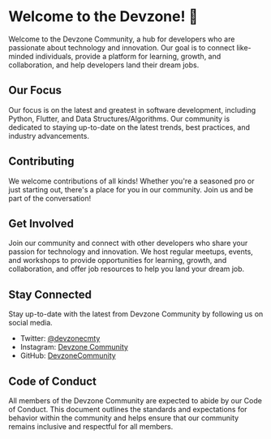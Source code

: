 # Welcome to the Devzone! 🚀

Welcome to the Devzone Community, a hub for developers who are passionate about technology and innovation. Our goal is to connect like-minded individuals, provide a platform for learning, growth, and collaboration, and help developers land their dream jobs.

## Our Focus

Our focus is on the latest and greatest in software development, including Python, Flutter, and Data Structures/Algorithms. Our community is dedicated to staying up-to-date on the latest trends, best practices, and industry advancements.

## Contributing

We welcome contributions of all kinds! Whether you're a seasoned pro or just starting out, there's a place for you in our community. Join us and be part of the conversation!

## Get Involved

Join our community and connect with other developers who share your passion for technology and innovation. We host regular meetups, events, and workshops to provide opportunities for learning, growth, and collaboration, and offer job resources to help you land your dream job.

## Stay Connected

Stay up-to-date with the latest from Devzone Community by following us on social media.

- Twitter: [@devzonecmty](https://twitter.com/devzonecmty)
- Instagram: [Devzone Community](https://www.instagram.com/devzonecommunity/)
- GitHub: [DevzoneCommunity](https://github.com/DevzoneCommunity)

## Code of Conduct

All members of the Devzone Community are expected to abide by our Code of Conduct. This document outlines the standards and expectations for behavior within the community and helps ensure that our community remains inclusive and respectful for all members.

